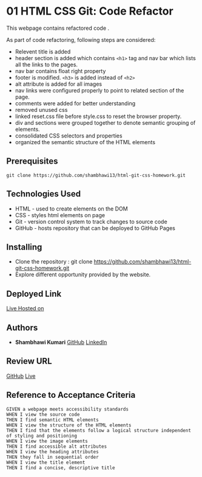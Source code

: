 # 01 HTML CSS Git: Code Refactor

This webpage contains refactored code .

As part of code refactoring, following steps are considered:
- Relevent title is added
- header section is added which contains `<h1>` tag and nav bar which lists all the links to the pages.
- nav bar contains float right property
- footer is modified. `<h3>` is added instead of `<h2>`
- alt attribute is added for all images
- nav links were configured properly to point to related section of the page.
- comments were added for better understanding
- removed unused css
- linked reset.css file before style.css to reset the browser property.
- div and sections were grouped together to denote semantic grouping of elements.
- consolidated CSS selectors and properties
- organized the semantic structure of the HTML elements

## Prerequisites

```
git clone https://github.com/shambhawi13/html-git-css-homework.git
```

## Technologies Used
- HTML - used to create elements on the DOM
- CSS - styles html elements on page
- Git - version control system to track changes to source code
- GitHub - hosts repository that can be deployed to GitHub Pages

## Installing

- Clone the repository : git clone https://github.com/shambhawi13/html-git-css-homework.git
- Explore different opportunity provided by the website.


## Deployed Link

[Live Hosted on](https://shambhawi13.github.io/html-git-css-homework/)

## Authors

* **Shambhawi Kumari**
[GitHub](https://github.com/shambhawi13/html-git-css-homework)
[LinkedIn](https://www.linkedin.com/in/shambhawi-kumari/)


## Review URL

[GitHub](https://github.com/shambhawi13/html-git-css-homework)
[Live](https://shambhawi13.github.io/html-git-css-homework/)


## Reference to Acceptance Criteria

```
GIVEN a webpage meets accessibility standards
WHEN I view the source code
THEN I find semantic HTML elements
WHEN I view the structure of the HTML elements
THEN I find that the elements follow a logical structure independent of styling and positioning
WHEN I view the image elements
THEN I find accessible alt attributes
WHEN I view the heading attributes
THEN they fall in sequential order
WHEN I view the title element
THEN I find a concise, descriptive title
```
